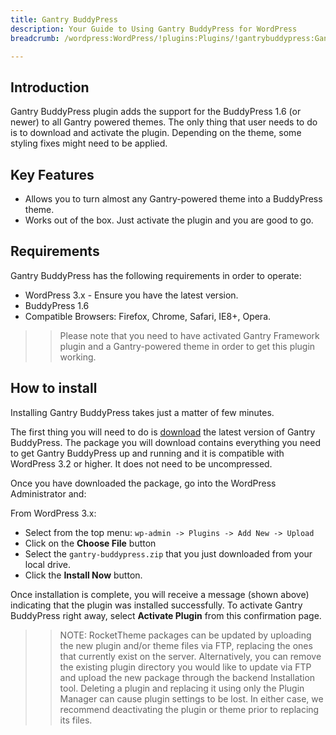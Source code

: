 ```yaml
---
title: Gantry BuddyPress
description: Your Guide to Using Gantry BuddyPress for WordPress
breadcrumb: /wordpress:WordPress/!plugins:Plugins/!gantrybuddypress:GantryBuddyPress

---
```


Introduction
-----

Gantry BuddyPress plugin adds the support for the BuddyPress 1.6 (or newer) to all Gantry powered themes. The only thing that user needs to do is to download and activate the plugin. Depending on the theme, some styling fixes might need to be applied.

Key Features
------------

* Allows you to turn almost any Gantry-powered theme into a BuddyPress theme.
* Works out of the box. Just activate the plugin and you are good to go.

Requirements
------------

Gantry BuddyPress has the following requirements in order to operate:

* WordPress 3.x - Ensure you have the latest version.
* BuddyPress 1.6
* Compatible Browsers: Firefox, Chrome, Safari, IE8+, Opera.

>> Please note that you need to have activated Gantry Framework plugin and a Gantry-powered theme in order to get this plugin working.

How to install
--------------

Installing Gantry BuddyPress takes just a matter of few minutes.

The first thing you will need to do is [download][download] the latest version of Gantry BuddyPress. The package you will download contains everything you need to get Gantry BuddyPress up and running and it is compatible with WordPress 3.2 or higher. It does not need to be uncompressed. 

Once you have downloaded the package, go into the WordPress Administrator and:

From WordPress 3.x:

* Select from the top menu: `wp-admin -> Plugins -> Add New -> Upload`
* Click on the **Choose File** button
* Select the `gantry-buddypress.zip` that you just downloaded from your local drive.
* Click the **Install Now** button.

Once installation is complete, you will receive a message (shown above) indicating that the plugin was installed successfully. To activate Gantry BuddyPress right away, select **Activate Plugin** from this confirmation page.

>> NOTE: RocketTheme packages can be updated by uploading the new plugin and/or theme files via FTP, replacing the ones that currently exist on the server. Alternatively, you can remove the existing plugin directory you would like to update via FTP and upload the new package through the backend Installation tool. Deleting a plugin and replacing it using only the Plugin Manager can cause plugin settings to be lost. In either case, we recommend deactivating the plugin or theme prior to replacing its files.

[download]: http://www.rockettheme.com/wordpress-downloads/plugins/free/2623-gantry-buddypress